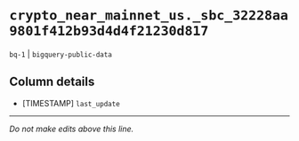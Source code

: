 # `crypto_near_mainnet_us._sbc_32228aa9801f412b93d4d4f21230d817`
`bq-1` | `bigquery-public-data`

## Column details
* [TIMESTAMP] `last_update`

-------------------------------------------------------------------------------
*Do not make edits above this line.*
